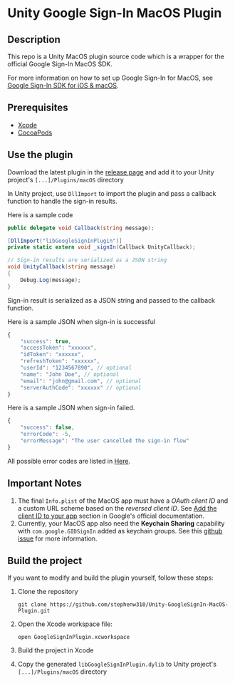 # Unity Google Sign-In MacOS Plugin

## Description
This repo is a Unity MacOS plugin source code which is a wrapper for the official Google Sign-In MacOS SDK.

For more information on how to set up Google Sign-In for MacOS, see [Google Sign-In SDK for iOS & macOS](https://developers.google.com/identity/sign-in/ios/start).

## Prerequisites
- [Xcode](https://developer.apple.com/xcode/)
- [CocoaPods](https://cocoapods.org/)

## Use the plugin
Download the latest plugin in the [release page](https://github.com/stephenw310/Unity-GoogleSignIn-MacOS-Plugin/releases) and add it to your Unity project's `[...]/Plugins/macOS` directory

In Unity project, use `DllImport` to import the plugin and pass a callback function to handle the sign-in results.

Here is a sample code

```csharp
public delegate void Callback(string message);

[DllImport("libGoogleSignInPlugin")]
private static extern void _signIn(Callback UnityCallback);

// Sign-in results are serialized as a JSON string
void UnityCallback(string message)
{
    Debug.Log(message);
}
```

Sign-in result is serialized as a JSON string and passed to the callback function. 

Here is a sample JSON when sign-in is successful

```javascript
{
    "success": true,
    "accessToken": "xxxxxx",
    "idToken": "xxxxxx",
    "refreshToken": "xxxxxx",
    "userId": "1234567890", // optional
    "name": "John Doe", // optional
    "email": "john@gmail.com", // optional
    "serverAuthCode": "xxxxxx" // optional
}
```

Here is a sample JSON when sign-in failed.

```javascript
{
    "success": false,
    "errorCode": -5,
    "errorMessage": "The user cancelled the sign-in flow"
}
```

All possible error codes are listed in [Here](https://developers.google.com/identity/sign-in/ios/reference/Enums/GIDSignInErrorCode).

## Important Notes
1. The final `Info.plist` of the MacOS app must have a *OAuth client ID* and a custom URL scheme based on the *reversed client ID*. See [Add the client ID to your app](https://developers.google.com/identity/sign-in/ios/start-integrating#add_client_id) section in Google's official documentation.
2. Currently, your MacOS app also need the **Keychain Sharing** capability with `com.google.GIDSignIn` added as keychain groups. See this [github issue](https://github.com/google/GoogleSignIn-iOS/issues/165) for more information.

## Build the project
If you want to modify and build the plugin yourself, follow these steps:
1. Clone the repository
    ```shell
    git clone https://github.com/stephenw310/Unity-GoogleSignIn-MacOS-Plugin.git
    ```
2. Open the Xcode workspace file:
    ```shell
    open GoogleSignInPlugin.xcworkspace
    ```

3. Build the project in Xcode
4. Copy the generated `libGoogleSignInPlugin.dylib` to Unity project's `[...]/Plugins/macOS` directory
